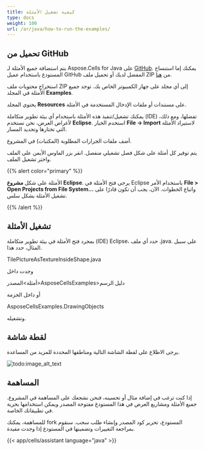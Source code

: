 ```yaml
---
title: كيفية تشغيل الأمثلة
type: docs
weight: 100
url: /ar/java/how-to-run-the-examples/
---
```


## **تحميل من GitHub**
يتم استضافة جميع الأمثلة لـ Aspose.Cells for Java على [GitHub](https://github.com/aspose-cells/Aspose.Cells-for-java). يمكنك إما استنساخ المستودع باستخدام عميل GitHub المفضل لديك أو تحميل ملف ZIP من [هنا](https://github.com/aspose-cells/Aspose.Cells-for-java/archive/master.zip).

استخراج محتويات ملف ZIP إلى أي مجلد على جهاز الكمبيوتر الخاص بك. توجد جميع الأمثلة في المجلد **Examples**.

يحتوي المجلد **Resources** على مستندات أو ملفات الإدخال المستخدمة في الأمثلة.

يمكنك تشغيل/تنفيذ هذه الأمثلة باستخدام أي بيئة تطوير متكاملة (IDE) تفضلها، ومع ذلك، لأغراض العرض، نحن نستخدم **Eclipse**. استخدم الخيار **File -> Import** لاستيراد الأمثلة التي تختارها وتحديد المسار.

أضف ملفات الجرارات المطلوبة (المكتبات) في المشروع.

يتم توفير كل أمثلة على شكل فصل تشغيلي منفصل. انقر بزر الماوس الأيمن على الملف واختر تشغيل الملف.

{{% alert color="primary" %}} 

الأمثلة على شكل **مشروع Eclipse**. يرجى فتح الأمثلة في Eclipse باستخدام الأمر **File > Open Projects from File System...** واتباع الخطوات. الآن، يجب أن تكون قادرًا على تشغيل الأمثلة بشكل سلس.

{{% /alert %}} 
## **تشغيل الأمثلة**
بمجرد فتح الأمثلة في بيئة تطوير متكاملة (IDE) Eclipse، حدد أي ملف .java. على سبيل المثال، حدد هذا.

TilePictureAsTextureInsideShape.java

وجدت داخل

أمثلة>المصدر>AsposeCellsExamples>دليل الرسم

أو داخل الحزمة

AsposeCellsExamples.DrawingObjects

وتشغيله.
## **لقطة شاشة**
يرجى الاطلاع على لقطة الشاشة التالية ومناطقها المحددة للمزيد من المساعدة.

![todo:image_alt_text](how-to-run-the-examples_1.png)

## **المساهمة**
إذا كنت ترغب في إضافة مثال أو تحسينه، فنحن نشجعك على المساهمة في المشروع. جميع الأمثلة ومشاريع العرض في هذا المستودع مفتوحة المصدر ويمكن استخدامها بحرية في تطبيقاتك الخاصة.

للمساهمة، يمكنك fork المستودع، تحرير كود المصدر وإنشاء طلب سحب. سنقوم بمراجعة التغييرات وتضمينها في المستودع إذا وجدت مفيدة.

{{< app/cells/assistant language="java" >}}
